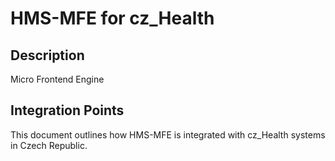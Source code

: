 # HMS-MFE for cz_Health

## Description

Micro Frontend Engine

## Integration Points

This document outlines how HMS-MFE is integrated with cz_Health systems in Czech Republic.
